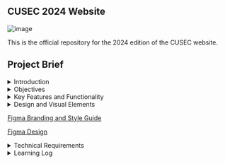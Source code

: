 ## CUSEC 2024 Website

![image](https://github.com/cusec/2024/assets/54924158/e3b8aad0-e604-43da-b7f3-8a68b27ee0ff)

This is the official repository for the 2024 edition of the CUSEC website.

## Project Brief
<details>
<summary>Introduction</summary>

The purpose of this project is to develop a dynamic and visually appealing website for the Canadian Universities Software Engineering Conference (CUSEC) to be held in 2024. The website will serve as a central hub of information for attendees, sponsors, speakers, and volunteers, providing a seamless and intuitive user experience.

</details>

<details>
<summary>Objectives</summary>

The main objectives of the CUSEC website are as follows:

a. Inform and Engage: The website should effectively communicate key details about the conference, including dates, location, schedule, speakers, and workshops. It should engage visitors by showcasing the benefits of attending CUSEC and create a sense of excitement.

b. Registration and Ticketing: The website should provide an intuitive and secure registration system, allowing attendees to purchase tickets, select workshops, and manage their registration details.

c. Speaker and Sponsor Promotion: The website should highlight the speakers and sponsors, providing comprehensive information about their backgrounds and contributions. It should also offer advertising and promotional opportunities for sponsors.

d. Seamless User Experience: The website should be user-friendly, responsive, and accessible across various devices and browsers. It should offer intuitive navigation, quick access to information, and clear calls to action to enhance user engagement.

e. Social Interaction: The website should integrate social media platforms to encourage networking, information sharing, and collaboration among attendees before, during, and after the conference.
</details>

<details>
<summary>Key Features and Functionality</summary>

The CUSEC website should include the following features and functionality:

a. Home Page: A visually appealing landing page with essential conference details, highlights, and a prominent call to action for registration.

b. Schedule and Sessions: A detailed schedule of conference events, including keynote speeches, workshops, and breakout sessions, with the ability to filter by date, time, and category.

c. Speaker and Sponsor Profiles: Individual profiles for speakers and sponsors, showcasing their biographies, affiliations, and contributions.

d. Registration and Ticketing: An intuitive registration system allowing attendees to purchase tickets, select workshops, and manage their registration details. Integration with a secure payment gateway for online transactions.

e. News and Updates: A section for news and updates related to the conference, including announcements, changes in schedule, and important information for attendees.

f. FAQ and Support: A comprehensive FAQ section addressing common queries and providing support to attendees, speakers, sponsors, and volunteers.

g. Social Media Integration: Integration with popular social media platforms to enable attendees to share conference updates, connect with fellow participants, and engage in discussions.

h. Contact and Feedback: A contact form for general inquiries and feedback, along with contact information for specific conference organizers and departments.

i. Mobile Responsiveness: Ensuring the website is optimized for mobile devices to provide a seamless experience for users on smartphones and tablets.

</details>


<details>

<summary>Design and Visual Elements</summary>
The website's design should reflect the professional yet vibrant nature of the conference. Consider the following design elements:

a. Visual Appeal: Engaging and modern design elements, including high-quality images, videos, and graphics.

b. Color Palette: Select a color scheme that aligns with the conference branding and creates a visually cohesive experience.

c. Typography: Use legible fonts that are consistent with the conference's visual identity.

d. Branding: Incorporate the CUSEC logo and branding elements throughout the website to reinforce brand recognition.
</details>

[Figma Branding and Style Guide](https://www.figma.com/file/uvPCog1QeAfpLkw3eRxLF1/CUSEC-2024-Branding?type=design&node-id=183-2&mode=design&t=5TeTLy17LDfCZWSR-0)

[Figma Design](https://www.figma.com/file/yx6j4khgn9WgRMLfq8o0kV/Website-Design%2FWireframing?type=design&node-id=1940-86&mode=design&t=smy2YQmjZ1dFw6Id-0)

<details>
<summary>Technical Requirements</summary>
The website should be built using industry-standard technologies and frameworks. Consider the following technical requirements:

a. Content Management System (CMS): Implement a user-friendly CMS to allow conference organizers to easily update and manage website content.

b. Responsive Web Design: Develop a responsive website that adapts to different screen sizes and resolutions.

c. Security and Privacy: Implement robust security measures to protect user data and ensure compliance with data protection regulations.

d. Search Engine Optimization (SEO): Optimize the website for search engines to improve visibility and organic traffic.

e. Analytics and Reporting: Integrate analytics tools to track website performance, user engagement, and conversion rates.
</details>

<details>
  <summary>Learning Log</summary>

- Effectively communicating and collaborating with a designer to build a website from scratch.🤝
- Using developer mode in figma.🧑‍💻
- Using Next.js 13 app router, and using 'Link' and 'Image' components instead of `<a>` and `<img>` tags.🔗🖼️
- Defining custom types using TypeScript.✅
- Using Tailwind to rapidly create layouts and basic styling.🚀
- Soft resetting the head to undo the most recent commit, but not getting rid of the changes locally.🧠
- Reverting git commits and resetting the head back to past commits.🕜
- Adding files to past git commits that weren't pushed.➕
- Adding files to past git commits that were pushed, and force pushing them.➕➕
- Creating grid backgrounds using vanilla CSS.⏹️
- Giving texts gradient backgrounds.🟣🟡
- Creating better adaptive layouts with custom breakpoints.🧐
- Creating a frosted Navbar.❄️
- Creating a custom animated hamburger icon using hover groups, transforms, and transition timing functions.🍔
- Passing states up and down parent and child components using the 'createContext()' and 'useContext()' React hooks.🪝
- Creating more complex two-dimensional layouts using grid instead of flexbox.⬛
- Creating a responsive ribbon in TailwindCSS.🎗️
- Making a footer that's fairly responsive and doesn't suck.🦶
- Finally understanding how absolute and relative positionings work in CSS.🤯
- Using the 'styles' prop in conjunction to tailwind to add advanced inline styles, such as clip paths and svg rendering.💅
- Using CSS clip path with the 'path' function to create custom cubic bezier curves for components.🛣️
- Setting types for images that are expected as props inside a child component.🖼️
- Making certain props optional using the '?' operator.❓
- Using the Swiper.js React API to create image carousels.🎡
- Relatively positioning html elements for hover effects.🖱️
- Selectively mergin certain commits from one branch to another using git cherry-pick.🍒
 
</details>
